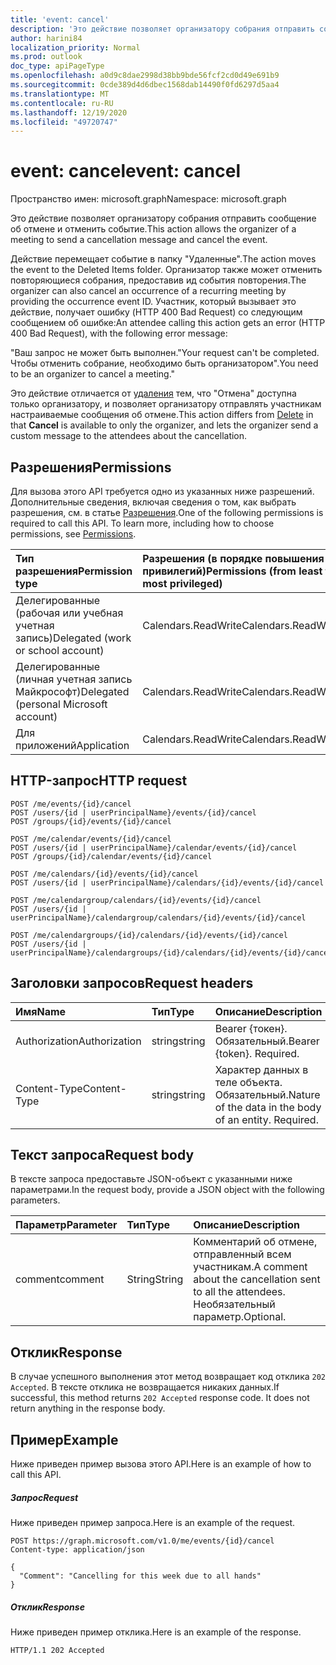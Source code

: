 ```yaml
---
title: 'event: cancel'
description: 'Это действие позволяет организатору собрания отправить сообщение об отмене и отменить событие. '
author: harini84
localization_priority: Normal
ms.prod: outlook
doc_type: apiPageType
ms.openlocfilehash: a0d9c8dae2998d38bb9bde56fcf2cd0d49e691b9
ms.sourcegitcommit: 0cde389d4d6dbec1568dab14490f0fd6297d5aa4
ms.translationtype: MT
ms.contentlocale: ru-RU
ms.lasthandoff: 12/19/2020
ms.locfileid: "49720747"
---
```

# <a name="event-cancel"></a><span data-ttu-id="e0990-103">event: cancel</span><span class="sxs-lookup"><span data-stu-id="e0990-103">event: cancel</span></span>

<span data-ttu-id="e0990-104">Пространство имен: microsoft.graph</span><span class="sxs-lookup"><span data-stu-id="e0990-104">Namespace: microsoft.graph</span></span>

<span data-ttu-id="e0990-105">Это действие позволяет организатору собрания отправить сообщение об отмене и отменить событие.</span><span class="sxs-lookup"><span data-stu-id="e0990-105">This action allows the organizer of a meeting to send a cancellation message and cancel the event.</span></span> 

<span data-ttu-id="e0990-106">Действие перемещает событие в папку "Удаленные".</span><span class="sxs-lookup"><span data-stu-id="e0990-106">The action moves the event to the Deleted Items folder.</span></span> <span data-ttu-id="e0990-107">Организатор также может отменить повторяющиеся собрания, предоставив ид события повторения.</span><span class="sxs-lookup"><span data-stu-id="e0990-107">The organizer can also cancel an occurrence of a recurring meeting by providing the occurrence event ID.</span></span> <span data-ttu-id="e0990-108">Участник, который вызывает это действие, получает ошибку (HTTP 400 Bad Request) со следующим сообщением об ошибке:</span><span class="sxs-lookup"><span data-stu-id="e0990-108">An attendee calling this action gets an error (HTTP 400 Bad Request), with the following error message:</span></span>

<span data-ttu-id="e0990-109">"Ваш запрос не может быть выполнен.</span><span class="sxs-lookup"><span data-stu-id="e0990-109">"Your request can't be completed.</span></span> <span data-ttu-id="e0990-110">Чтобы отменить собрание, необходимо быть организатором".</span><span class="sxs-lookup"><span data-stu-id="e0990-110">You need to be an organizer to cancel a meeting."</span></span>

<span data-ttu-id="e0990-111">Это действие отличается от  [удаления](event-delete.md) тем, что "Отмена" доступна только организатору, и позволяет организатору отправлять участникам настраиваемые сообщения об отмене.</span><span class="sxs-lookup"><span data-stu-id="e0990-111">This action differs from [Delete](event-delete.md) in that **Cancel** is available to only the organizer, and lets the organizer send a custom message to the attendees about the cancellation.</span></span>

## <a name="permissions"></a><span data-ttu-id="e0990-112">Разрешения</span><span class="sxs-lookup"><span data-stu-id="e0990-112">Permissions</span></span>
<span data-ttu-id="e0990-p103">Для вызова этого API требуется одно из указанных ниже разрешений. Дополнительные сведения, включая сведения о том, как выбрать разрешения, см. в статье [Разрешения](/graph/permissions-reference).</span><span class="sxs-lookup"><span data-stu-id="e0990-p103">One of the following permissions is required to call this API. To learn more, including how to choose permissions, see [Permissions](/graph/permissions-reference).</span></span>

|<span data-ttu-id="e0990-115">Тип разрешения</span><span class="sxs-lookup"><span data-stu-id="e0990-115">Permission type</span></span>      | <span data-ttu-id="e0990-116">Разрешения (в порядке повышения привилегий)</span><span class="sxs-lookup"><span data-stu-id="e0990-116">Permissions (from least to most privileged)</span></span>              |
|:--------------------|:---------------------------------------------------------|
|<span data-ttu-id="e0990-117">Делегированные (рабочая или учебная учетная запись)</span><span class="sxs-lookup"><span data-stu-id="e0990-117">Delegated (work or school account)</span></span> | <span data-ttu-id="e0990-118">Calendars.ReadWrite</span><span class="sxs-lookup"><span data-stu-id="e0990-118">Calendars.ReadWrite</span></span>    |
|<span data-ttu-id="e0990-119">Делегированные (личная учетная запись Майкрософт)</span><span class="sxs-lookup"><span data-stu-id="e0990-119">Delegated (personal Microsoft account)</span></span> | <span data-ttu-id="e0990-120">Calendars.ReadWrite</span><span class="sxs-lookup"><span data-stu-id="e0990-120">Calendars.ReadWrite</span></span>    |
|<span data-ttu-id="e0990-121">Для приложений</span><span class="sxs-lookup"><span data-stu-id="e0990-121">Application</span></span> | <span data-ttu-id="e0990-122">Calendars.ReadWrite</span><span class="sxs-lookup"><span data-stu-id="e0990-122">Calendars.ReadWrite</span></span> |

## <a name="http-request"></a><span data-ttu-id="e0990-123">HTTP-запрос</span><span class="sxs-lookup"><span data-stu-id="e0990-123">HTTP request</span></span>
<!-- { "blockType": "ignored" } -->
```http
POST /me/events/{id}/cancel
POST /users/{id | userPrincipalName}/events/{id}/cancel
POST /groups/{id}/events/{id}/cancel

POST /me/calendar/events/{id}/cancel
POST /users/{id | userPrincipalName}/calendar/events/{id}/cancel
POST /groups/{id}/calendar/events/{id}/cancel

POST /me/calendars/{id}/events/{id}/cancel
POST /users/{id | userPrincipalName}/calendars/{id}/events/{id}/cancel

POST /me/calendargroup/calendars/{id}/events/{id}/cancel
POST /users/{id | userPrincipalName}/calendargroup/calendars/{id}/events/{id}/cancel

POST /me/calendargroups/{id}/calendars/{id}/events/{id}/cancel
POST /users/{id | userPrincipalName}/calendargroups/{id}/calendars/{id}/events/{id}/cancel
```
## <a name="request-headers"></a><span data-ttu-id="e0990-124">Заголовки запросов</span><span class="sxs-lookup"><span data-stu-id="e0990-124">Request headers</span></span>
| <span data-ttu-id="e0990-125">Имя</span><span class="sxs-lookup"><span data-stu-id="e0990-125">Name</span></span>       | <span data-ttu-id="e0990-126">Тип</span><span class="sxs-lookup"><span data-stu-id="e0990-126">Type</span></span> | <span data-ttu-id="e0990-127">Описание</span><span class="sxs-lookup"><span data-stu-id="e0990-127">Description</span></span>|
|:---------------|:--------|:----------|
| <span data-ttu-id="e0990-128">Authorization</span><span class="sxs-lookup"><span data-stu-id="e0990-128">Authorization</span></span>  | <span data-ttu-id="e0990-129">string</span><span class="sxs-lookup"><span data-stu-id="e0990-129">string</span></span>  | <span data-ttu-id="e0990-p104">Bearer {токен}. Обязательный.</span><span class="sxs-lookup"><span data-stu-id="e0990-p104">Bearer {token}. Required.</span></span> |
| <span data-ttu-id="e0990-132">Content-Type</span><span class="sxs-lookup"><span data-stu-id="e0990-132">Content-Type</span></span> | <span data-ttu-id="e0990-133">string</span><span class="sxs-lookup"><span data-stu-id="e0990-133">string</span></span>  | <span data-ttu-id="e0990-p105">Характер данных в теле объекта. Обязательный.</span><span class="sxs-lookup"><span data-stu-id="e0990-p105">Nature of the data in the body of an entity. Required.</span></span> |

## <a name="request-body"></a><span data-ttu-id="e0990-136">Текст запроса</span><span class="sxs-lookup"><span data-stu-id="e0990-136">Request body</span></span>
<span data-ttu-id="e0990-137">В тексте запроса предоставьте JSON-объект с указанными ниже параметрами.</span><span class="sxs-lookup"><span data-stu-id="e0990-137">In the request body, provide a JSON object with the following parameters.</span></span>

| <span data-ttu-id="e0990-138">Параметр</span><span class="sxs-lookup"><span data-stu-id="e0990-138">Parameter</span></span>    | <span data-ttu-id="e0990-139">Тип</span><span class="sxs-lookup"><span data-stu-id="e0990-139">Type</span></span>   |<span data-ttu-id="e0990-140">Описание</span><span class="sxs-lookup"><span data-stu-id="e0990-140">Description</span></span>|
|:---------------|:--------|:----------|
|<span data-ttu-id="e0990-141">comment</span><span class="sxs-lookup"><span data-stu-id="e0990-141">comment</span></span>|<span data-ttu-id="e0990-142">String</span><span class="sxs-lookup"><span data-stu-id="e0990-142">String</span></span>|<span data-ttu-id="e0990-143">Комментарий об отмене, отправленный всем участникам.</span><span class="sxs-lookup"><span data-stu-id="e0990-143">A comment about the cancellation sent to all the attendees.</span></span> <span data-ttu-id="e0990-144">Необязательный параметр.</span><span class="sxs-lookup"><span data-stu-id="e0990-144">Optional.</span></span>|

## <a name="response"></a><span data-ttu-id="e0990-145">Отклик</span><span class="sxs-lookup"><span data-stu-id="e0990-145">Response</span></span>

<span data-ttu-id="e0990-p107">В случае успешного выполнения этот метод возвращает код отклика `202 Accepted`. В тексте отклика не возвращается никаких данных.</span><span class="sxs-lookup"><span data-stu-id="e0990-p107">If successful, this method returns `202 Accepted` response code. It does not return anything in the response body.</span></span>

## <a name="example"></a><span data-ttu-id="e0990-148">Пример</span><span class="sxs-lookup"><span data-stu-id="e0990-148">Example</span></span>
<span data-ttu-id="e0990-149">Ниже приведен пример вызова этого API.</span><span class="sxs-lookup"><span data-stu-id="e0990-149">Here is an example of how to call this API.</span></span>
##### <a name="request"></a><span data-ttu-id="e0990-150">Запрос</span><span class="sxs-lookup"><span data-stu-id="e0990-150">Request</span></span>
<span data-ttu-id="e0990-151">Ниже приведен пример запроса.</span><span class="sxs-lookup"><span data-stu-id="e0990-151">Here is an example of the request.</span></span>

<!-- {
  "blockType": "request",
  "name": "event_cancel"
}-->
```http
POST https://graph.microsoft.com/v1.0/me/events/{id}/cancel
Content-type: application/json

{
  "Comment": "Cancelling for this week due to all hands"
}
```


##### <a name="response"></a><span data-ttu-id="e0990-152">Отклик</span><span class="sxs-lookup"><span data-stu-id="e0990-152">Response</span></span>
<span data-ttu-id="e0990-153">Ниже приведен пример отклика.</span><span class="sxs-lookup"><span data-stu-id="e0990-153">Here is an example of the response.</span></span>
<!-- {
  "blockType": "response",
  "truncated": true
} -->
```http
HTTP/1.1 202 Accepted
```

<!-- uuid: 8fcb5dbc-d5aa-4681-8e31-b001d5168d79
2015-10-25 14:57:30 UTC -->
<!--
{
  "type": "#page.annotation",
  "description": "event: cancel",
  "keywords": "",
  "section": "documentation",
  "tocPath": "",
  "suppressions": [
  ]
}
-->
